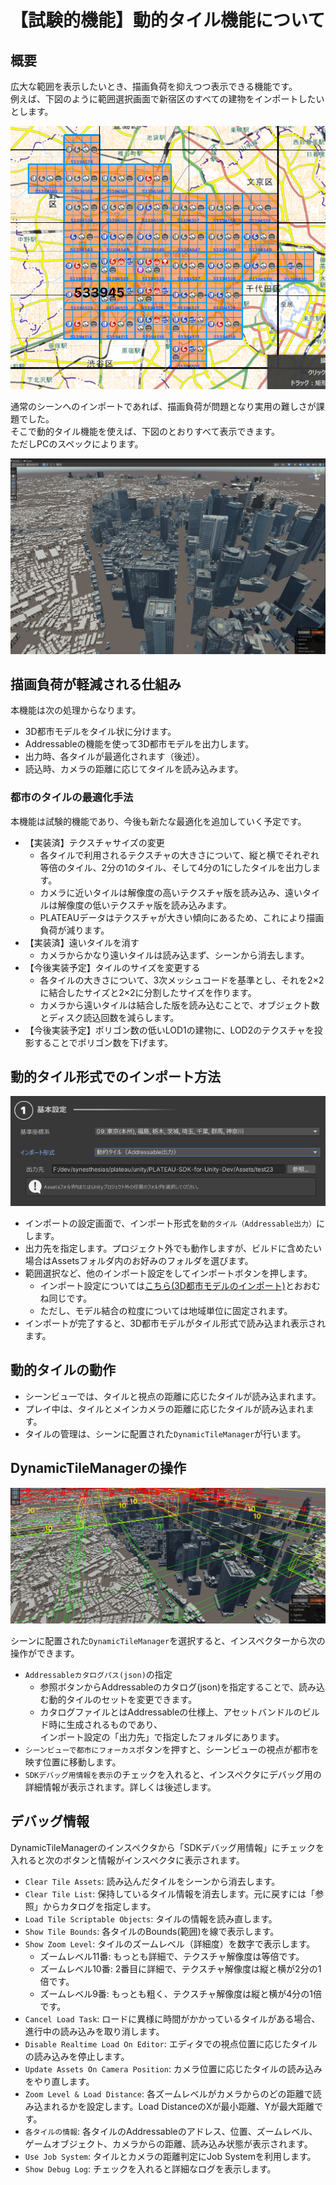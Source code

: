 # 【試験的機能】動的タイル機能について


## 概要
広大な範囲を表示したいとき、描画負荷を抑えつつ表示できる機能です。  
例えば、下図のように範囲選択画面で新宿区のすべての建物をインポートしたいとします。  

![](../resources/manual/dynamicTile/areaSelectShinjukuAll.png)  

通常のシーンへのインポートであれば、描画負荷が問題となり実用の難しさが課題でした。  
そこで動的タイル機能を使えば、下図のとおりすべて表示できます。  
ただしPCのスペックによります。  

![](../resources/manual/dynamicTile/dynamicTileShinjuku.png)

## 描画負荷が軽減される仕組み
本機能は次の処理からなります。
- 3D都市モデルをタイル状に分けます。
- Addressableの機能を使って3D都市モデルを出力します。  
- 出力時、各タイルが最適化されます（後述）。
- 読込時、カメラの距離に応じてタイルを読み込みます。

### 都市のタイルの最適化手法
本機能は試験的機能であり、今後も新たな最適化を追加していく予定です。
- 【実装済】テクスチャサイズの変更
  - 各タイルで利用されるテクスチャの大きさについて、縦と横でそれぞれ等倍のタイル、2分の1のタイル、そして4分の1にしたタイルを出力します。
  - カメラに近いタイルは解像度の高いテクスチャ版を読み込み、遠いタイルは解像度の低いテクスチャ版を読み込みます。
  - PLATEAUデータはテクスチャが大きい傾向にあるため、これにより描画負荷が減ります。
- 【実装済】遠いタイルを消す
  - カメラからかなり遠いタイルは読み込まず、シーンから消去します。
- 【今後実装予定】タイルのサイズを変更する
  - 各タイルの大きさについて、3次メッシュコードを基準とし、それを2×2に結合したサイズと2×2に分割したサイズを作ります。
  - カメラから遠いタイルは結合した版を読み込むことで、オブジェクト数とディスク読込回数を減らします。
- 【今後実装予定】ポリゴン数の低いLOD1の建物に、LOD2のテクスチャを投影することでポリゴン数を下げます。

## 動的タイル形式でのインポート方法

![](../resources/manual/dynamicTile/tileImportConfig.png)  

- インポートの設定画面で、インポート形式を`動的タイル（Addressable出力）`にします。
- 出力先を指定します。プロジェクト外でも動作しますが、ビルドに含めたい場合はAssetsフォルダ内のお好みのフォルダを選びます。
- 範囲選択など、他のインポート設定をしてインポートボタンを押します。
  - インポート設定については[こちら(3D都市モデルのインポート)](./ImportCityModels.md)とおおむね同じです。
  - ただし、モデル結合の粒度については地域単位に固定されます。
- インポートが完了すると、3D都市モデルがタイル形式で読み込まれ表示されます。

## 動的タイルの動作

- シーンビューでは、タイルと視点の距離に応じたタイルが読み込まれます。
- プレイ中は、タイルとメインカメラの距離に応じたタイルが読み込まれます。
- タイルの管理は、シーンに配置された`DynamicTileManager`が行います。

## DynamicTileManagerの操作
![](../resources/manual/dynamicTile/showZoomLevel.png)  

シーンに配置された`DynamicTileManager`を選択すると、インスペクターから次の操作ができます。
- `Addressableカタログパス(json)`の指定
  - 参照ボタンからAddressableのカタログ(json)を指定することで、読み込む動的タイルのセットを変更できます。
  - カタログファイルとはAddressableの仕様上、アセットバンドルのビルド時に生成されるものであり、  
    インポート設定の「出力先」で指定したフォルダにあります。
- `シーンビューで都市にフォーカス`ボタンを押すと、シーンビューの視点が都市を映す位置に移動します。
- `SDKデバッグ用情報を表示`のチェックを入れると、インスペクタにデバッグ用の詳細情報が表示されます。詳しくは後述します。


## デバッグ情報
DynamicTileManagerのインスペクタから「SDKデバッグ用情報」にチェックを入れると次のボタンと情報がインスペクタに表示されます。
- `Clear Tile Assets`: 読み込んだタイルをシーンから消去します。
- `Clear Tile List`: 保持しているタイル情報を消去します。元に戻すには「参照」からカタログを指定します。
- `Load Tile Scriptable Objects`: タイルの情報を読み直します。
- `Show Tile Bounds`: 各タイルのBounds(範囲)を線で表示します。
- `Show Zoom Level`: タイルのズームレベル（詳細度）を数字で表示します。
  - ズームレベル11番: もっとも詳細で、テクスチャ解像度は等倍です。
  - ズームレベル10番: 2番目に詳細で、テクスチャ解像度は縦と横が2分の1倍です。
  - ズームレベル9番:  もっとも粗く、テクスチャ解像度は縦と横が4分の1倍です。
- `Cancel Load Task`: ロードに異様に時間がかかっているタイルがある場合、進行中の読み込みを取り消します。
- `Disable Realtime Load On Editor`: エディタでの視点位置に応じたタイルの読み込みを停止します。
- `Update Assets On Camera Position`: カメラ位置に応じたタイルの読み込みをやり直します。
- `Zoom Level & Load Distance`: 各ズームレベルがカメラからのどの距離で読み込まれるかを設定します。Load DistanceのXが最小距離、Yが最大距離です。
- `各タイルの情報`: 各タイルのAddressableのアドレス、位置、ズームレベル、ゲームオブジェクト、カメラからの距離、読み込み状態が表示されます。
- `Use Job System`: タイルとカメラの距離判定にJob Systemを利用します。
- `Show Debug Log`: チェックを入れると詳細なログを表示します。